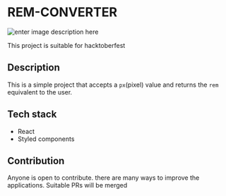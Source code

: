 # REM-CONVERTER

![enter image description here](https://img.shields.io/static/v1?label=%22hacktoberfest%22&message=%22hacktoberfest%22&color=%22blue%22)

This project is suitable for hacktoberfest

## Description

This is a simple project that accepts a `px`(pixel) value and returns the `rem` equivalent to the user. 

## Tech stack

 - React
 - Styled components

## Contribution
Anyone is open to contribute. there are many ways to improve the applications. Suitable PRs will be merged 
